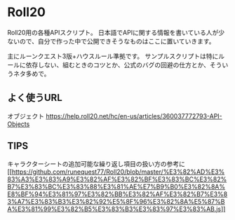 # Roll20
Roll20用の各種APIスクリプト。
日本語でAPIに関する情報を書いている人が少ないので、自分で作った中で公開できそうなものはここに置いていきます。

主にルーンクエスト3版+ハウスルール準拠です。
サンプルスクリプトは特にルールに依存しない、組むときのコツとか、公式のバグの回避の仕方とか、そういうネタ多めで。

## よく使うURL
オブジェクト https://help.roll20.net/hc/en-us/articles/360037772793-API-Objects


## TIPS
キャラクターシートの追加可能な繰り返し項目の扱い方の参考に
[[https://github.com/runequest77/Roll20/blob/master/%E3%82%AD%E3%83%A3%E3%83%A9%E3%82%AF%E3%82%BF%E3%83%BC%E3%82%B7%E3%83%BC%E3%83%88%E3%81%AE%E7%B9%B0%E3%82%8A%E8%BF%94%E3%81%97%E3%82%BB%E3%82%AF%E3%82%B7%E3%83%A7%E3%83%B3%E3%82%92%E5%8F%96%E3%82%8A%E5%87%BA%E3%81%99%E3%82%B5%E3%83%B3%E3%83%97%E3%83%AB.js]]

